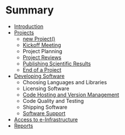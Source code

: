 # Summary

* [Introduction](README.md)
* [Projects](projects/projects_overview.md)
   * [new Project()](projects/new_project.md)
   * [Kickoff Meeting](projects/kickoff_meeting.md)
   * Project Planning
   * [Project Reviews](projects/project_reviews.md)
   * [Publishing Scientific Results](projects/publishing_results.md)
   * [End of a Project](projects/end_of_a_project.md)
* [Developing Software](software/software_overview.md)
   * Choosing Languages and Libraries
   * Licensing Software
   * [Code Hosting and Version Management](software/version_management.md)
   * Code Quality and Testing
   * Shipping Software
   * [Software Support](software/support.md)
* [Access to e-Infrastructure](e-infrastructure.md)
* [Reports](reports.md)


